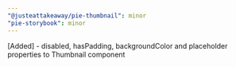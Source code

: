 ```yaml
---
"@justeattakeaway/pie-thumbnail": minor
"pie-storybook": minor
---
```


[Added] - disabled, hasPadding, backgroundColor and placeholder properties to Thumbnail component
